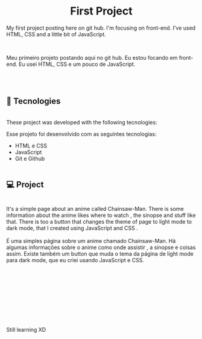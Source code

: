 <h1 align="center"> First Project </h1>

<p>My first project posting here on git hub. I'm focusing on front-end. I've used HTML, CSS and a little bit of JavaScript. </p>
<br>
<p> Meu primeiro projeto postando aqui no git hub.
Eu estou focando em front-end. Eu usei HTML, CSS e um pouco de JavaScript. </p>
<br><br>

## 🚀 Tecnologies

<br>
These project was developed with the following tecnologies:

Esse projeto foi desenvolvido com as seguintes tecnologias:

- HTML e CSS
- JavaScript
- Git e Github
  <br><br>

## 💻 Project

<br>
It's a simple page about an anime called Chainsaw-Man. There is some information about the anime likes where to watch , the sinopse and stuff like that.
There is too a button that changes  the theme of page to light mode to dark mode, that I created using JavaScript and CSS .
<br><br>
É uma simples página sobre um anime chamado Chainsaw-Man. Há algumas informações sobre o anime como onde assistir , a sinopse e coisas assim.
Existe também um button que muda o tema da página de light mode para dark mode, que eu criei usando JavaScript e CSS.
<br><br><br><br><br>
<br><br><br><br><br>

Still learning XD
